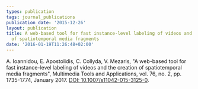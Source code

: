 ```yaml
---
types: publication
tags: journal_publications
publication_date: '2015-12-26'
layout: publication
title: A web-based tool for fast instance-level labeling of videos and the creation
  of spatiotemporal media fragments
date: '2016-01-19T11:26:48+02:00'
---
```

<p>A. Ioannidou, E. Apostolidis, C. Collyda, V. Mezaris, "A web-based tool for fast instance-level labeling of videos and the creation of spatiotemporal media fragments", <span lang="EN-US">Multimedia Tools and Applications, vol. 76, no. 2, pp. 1735-1774, January 2017. </span><a href="https://doi.org/10.1007/s11042-015-3125-0" target="blank"><span lang="EN-US">DOI: 10.1007/s11042-015-3125-0</span></a><span lang="EN-US">.</span></p>
